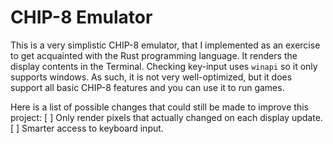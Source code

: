 # CHIP-8 Emulator

This is a very simplistic CHIP-8 emulator, that I implemented as an exercise to get acquainted with the Rust programming language.
It renders the display contents in the Terminal. Checking key-input uses `winapi` so it only supports windows.
As such, it is not very well-optimized, but it does support all basic CHIP-8 features and you can use it to run games.

Here is a list of possible changes that could still be made to improve this project:
    [ ] Only render pixels that actually changed on each display update.
    [ ] Smarter access to keyboard input.